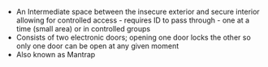 - An Intermediate space between the insecure exterior and secure interior allowing for controlled access - requires ID to pass through - one at a time (small area) or in controlled groups 
- Consists of two electronic doors; opening one door locks the other so only one door can be open at any given moment
- Also known as Mantrap